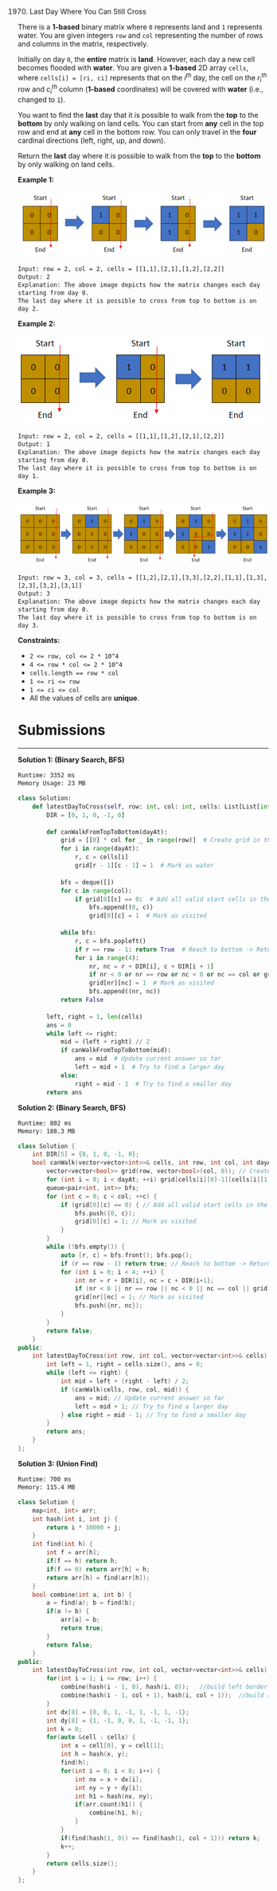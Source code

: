 1970. Last Day Where You Can Still Cross

There is a **1-based** binary matrix where `0` represents land and `1` represents water. You are given integers `row` and `col` representing the number of rows and columns in the matrix, respectively.

Initially on day `0`, the **entire** matrix is **land**. However, each day a new cell becomes flooded with **water**. You are given a **1-based** 2D array `cells`, where `cells[i] = [ri, ci]` represents that on the $i^{th}$ day, the cell on the $r_i^{th}$ row and $c_i^{th}$ column (**1-based** coordinates) will be covered with **water** (i.e., changed to `1`).

You want to find the **last** day that it is possible to walk from the **top** to the **bottom** by only walking on land cells. You can start from **any** cell in the top row and end at **any** cell in the bottom row. You can only travel in the **four** cardinal directions (left, right, up, and down).

Return the **last** day where it is possible to walk from the **top** to the **bottom** by only walking on land cells.

 

**Example 1:**

![1970_1.png](img/1970_1.png)
```
Input: row = 2, col = 2, cells = [[1,1],[2,1],[1,2],[2,2]]
Output: 2
Explanation: The above image depicts how the matrix changes each day starting from day 0.
The last day where it is possible to cross from top to bottom is on day 2.
```

**Example 2:**

![1970_2.png](img/1970_2.png)
```
Input: row = 2, col = 2, cells = [[1,1],[1,2],[2,1],[2,2]]
Output: 1
Explanation: The above image depicts how the matrix changes each day starting from day 0.
The last day where it is possible to cross from top to bottom is on day 1.
```

**Example 3:**

![1970_3.png](img/1970_3.png)
```
Input: row = 3, col = 3, cells = [[1,2],[2,1],[3,3],[2,2],[1,1],[1,3],[2,3],[3,2],[3,1]]
Output: 3
Explanation: The above image depicts how the matrix changes each day starting from day 0.
The last day where it is possible to cross from top to bottom is on day 3.
```

**Constraints:**

* `2 <= row, col <= 2 * 10^4`
* `4 <= row * col <= 2 * 10^4`
* `cells.length == row * col`
* `1 <= ri <= row`
* `1 <= ci <= col`
* All the values of cells are **unique**.

# Submissions
---
**Solution 1: (Binary Search, BFS)**
```
Runtime: 3352 ms
Memory Usage: 23 MB
```
```python
class Solution:
    def latestDayToCross(self, row: int, col: int, cells: List[List[int]]) -> int:
        DIR = [0, 1, 0, -1, 0]

        def canWalkFromTopToBottom(dayAt):
            grid = [[0] * col for _ in range(row)]  # Create grid in the `dayAt` th date
            for i in range(dayAt):
                r, c = cells[i]
                grid[r - 1][c - 1] = 1  # Mark as water

            bfs = deque([])
            for c in range(col):
                if grid[0][c] == 0:  # Add all valid start cells in the top row
                    bfs.append((0, c))
                    grid[0][c] = 1  # Mark as visited

            while bfs:
                r, c = bfs.popleft()
                if r == row - 1: return True  # Reach to bottom -> Return Valid
                for i in range(4):
                    nr, nc = r + DIR[i], c + DIR[i + 1]
                    if nr < 0 or nr == row or nc < 0 or nc == col or grid[nr][nc] == 1: continue
                    grid[nr][nc] = 1  # Mark as visited
                    bfs.append((nr, nc))
            return False

        left, right = 1, len(cells)
        ans = 0
        while left <= right:
            mid = (left + right) // 2
            if canWalkFromTopToBottom(mid):
                ans = mid  # Update current answer so far
                left = mid + 1  # Try to find a larger day
            else:
                right = mid - 1  # Try to find a smaller day
        return ans
```

**Solution 2: (Binary Search, BFS)**
```
Runtime: 802 ms
Memory: 188.3 MB
```
```c++
class Solution {
    int DIR[5] = {0, 1, 0, -1, 0};
    bool canWalk(vector<vector<int>>& cells, int row, int col, int dayAt) {
        vector<vector<bool>> grid(row, vector<bool>(col, 0)); // Create grid in the `dayAt` th date
        for (int i = 0; i < dayAt; ++i) grid[cells[i][0]-1][cells[i][1]-1] = 1;
        queue<pair<int, int>> bfs;
        for (int c = 0; c < col; ++c) {
            if (grid[0][c] == 0) { // Add all valid start cells in the top row
                bfs.push({0, c});
                grid[0][c] = 1; // Mark as visited
            }
        }
        while (!bfs.empty()) {
            auto [r, c] = bfs.front(); bfs.pop();
            if (r == row - 1) return true; // Reach to bottom -> Return Valid
            for (int i = 0; i < 4; ++i) {
                int nr = r + DIR[i], nc = c + DIR[i+1];
                if (nr < 0 || nr == row || nc < 0 || nc == col || grid[nr][nc] == 1) continue;
                grid[nr][nc] = 1; // Mark as visited
                bfs.push({nr, nc});
            }
        }
        return false;
    }
public:
    int latestDayToCross(int row, int col, vector<vector<int>>& cells) {
        int left = 1, right = cells.size(), ans = 0;
        while (left <= right) {
            int mid = left + (right - left) / 2;
            if (canWalk(cells, row, col, mid)) {
                ans = mid; // Update current answer so far
                left = mid + 1; // Try to find a larger day
            } else right = mid - 1; // Try to find a smaller day
        }
        return ans;
    }
};
```

**Solution 3: (Union Find)**
```
Runtime: 700 ms
Memory: 115.4 MB
```
```c++
class Solution {
    map<int, int> arr;
    int hash(int i, int j) {
        return i * 30000 + j;
    }
    int find(int h) {
        int f = arr[h];
        if(f == h) return h;
        if(f == 0) return arr[h] = h;
        return arr[h] = find(arr[h]);
    }
    bool combine(int a, int b) {
        a = find(a); b = find(b);
        if(a != b) {
            arr[a] = b;
            return true;
        }
        return false;
    }
public:
    int latestDayToCross(int row, int col, vector<vector<int>>& cells) {
        for(int i = 1; i <= row; i++) {
            combine(hash(i - 1, 0), hash(i, 0));   //build left border
            combine(hash(i - 1, col + 1), hash(i, col + 1));  //build right border
        }
        int dx[8] = {0, 0, 1, -1, 1, -1, 1, -1};
        int dy[8] = {1, -1, 0, 0, 1, -1, -1, 1};
        int k = 0;
        for(auto &cell : cells) {
            int x = cell[0], y = cell[1];
            int h = hash(x, y);
            find(h);
            for(int i = 0; i < 8; i++) {
                int nx = x + dx[i];
                int ny = y + dy[i];
                int h1 = hash(nx, ny);
                if(arr.count(h1)) {
                    combine(h1, h);
                }
            }
            if(find(hash(1, 0)) == find(hash(1, col + 1))) return k;
            k++;
        }
        return cells.size();
    }
};
```
